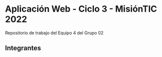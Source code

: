 # Aplicación Web - Ciclo 3 - MisiónTIC 2022

Repositorio de trabajo del Equipo 4 del Grupo 02 

## Integrantes
